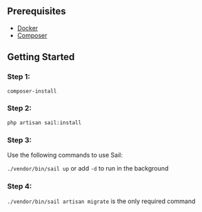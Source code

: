 ## Prerequisites

- [Docker](https://www.docker.com/get-started)
- [Composer](https://getcomposer.org/download/)


## Getting Started

### Step 1:

`composer-install`

### Step 2:

`php artisan sail:install`

### Step 3:

Use the following commands to use Sail:

`./vendor/bin/sail up` or add `-d` to run in the background

### Step 4:

`./vendor/bin/sail artisan migrate` is the only required command